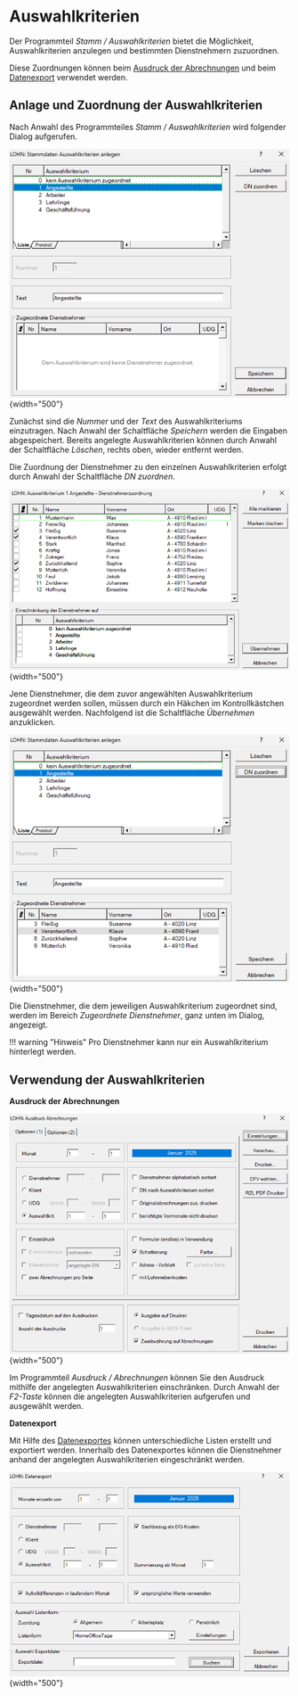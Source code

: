 # Auswahlkriterien

Der Programmteil *Stamm / Auswahlkriterien* bietet die Möglichkeit, Auswahlkriterien anzulegen und bestimmten Dienstnehmern zuzuordnen.

Diese Zuordnungen können beim [Ausdruck der Abrechnungen](../LOHN/Ausdrucke_allgemein/Ausdruck_Abrechnungen.md) und beim [Datenexport](./Datenexport/Datenexport.md) verwendet werden.

## Anlage und Zuordnung der Auswahlkriterien

Nach Anwahl des Programmteiles *Stamm / Auswahlkriterien* wird folgender Dialog aufgerufen.

![Image](<img/image465.png>){width="500"}

Zunächst sind die *Nummer* und der *Text* des Auswahlkriteriums einzutragen. Nach Anwahl der Schaltfläche *Speichern* werden die Eingaben abgespeichert. Bereits angelegte Auswahlkriterien können durch Anwahl der Schaltfläche *Löschen*, rechts oben, wieder entfernt werden.

Die Zuordnung der Dienstnehmer zu den einzelnen Auswahlkriterien erfolgt durch Anwahl der Schaltfläche *DN zuordnen*.

![Image](<img/image466.png>){width="500"}

Jene Dienstnehmer, die dem zuvor angewählten Auswahlkriterium zugeordnet werden sollen, müssen durch ein Häkchen im Kontrollkästchen ausgewählt werden.
Nachfolgend ist die Schaltfläche *Übernehmen* anzuklicken.

![Image](<img/image467.png>){width="500"}

Die Dienstnehmer, die dem jeweiligen Auswahlkriterium zugeordnet sind, werden im Bereich *Zugeordnete Dienstnehmer*, ganz unten im Dialog, angezeigt.

!!! warning "Hinweis"
    Pro Dienstnehmer kann nur ein Auswahlkriterium hinterlegt werden.

## Verwendung der Auswahlkriterien

**Ausdruck der Abrechnungen**

![Image](<img/image468.png>){width="500"}

Im Programmteil *Ausdruck / Abrechnungen* können Sie den Ausdruck mithilfe der angelegten Auswahlkriterien einschränken. Durch Anwahl der *F2-Taste* können die angelegten Auswahlkriterien aufgerufen und ausgewählt werden.

**Datenexport**

Mit Hilfe des [Datenexportes](./Datenexport/Erstellung_und_Aufbau_der_Datenliste.md) können unterschiedliche Listen erstellt und exportiert werden. Innerhalb des Datenexportes können die Dienstnehmer anhand der angelegten Auswahlkriterien eingeschränkt werden.

![Image](<img/image469.png>){width="500"}
